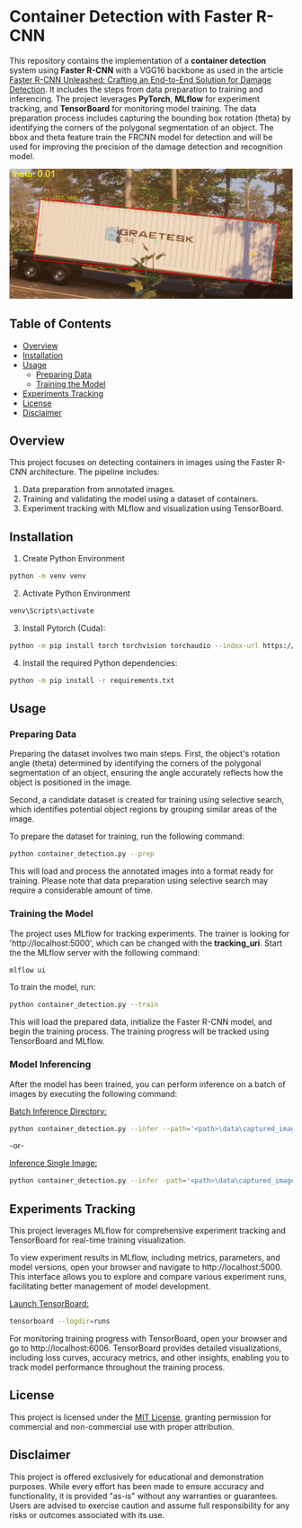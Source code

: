 
# Container Detection with Faster R-CNN

This repository contains the implementation of a **container detection** system using **Faster R-CNN** with a VGG16 backbone as used in the article [Faster R-CNN Unleashed: Crafting an End-to-End Solution for Damage Detection](https://stochasticcoder.com/2023/11/20/faster-r-cnn-unleashed-crafting-an-end-to-end-solution-for-damage-detection/). It includes the steps from data preparation to training and inferencing. The project leverages **PyTorch**, **MLflow** for experiment tracking, and **TensorBoard** for monitoring model training. The data preparation process includes capturing the bounding box rotation (theta) by identifying the corners of the polygonal segmentation of an object. The bbox and theta feature train the FRCNN model for detection and will be used for improving the precision of the damage detection and recognition model.


![detected](../images/img1.png)

## Table of Contents

- [Overview](#overview)
- [Installation](#installation)
- [Usage](#usage)
  - [Preparing Data](#preparing-data)
  - [Training the Model](#training-the-model)
- [Experiments Tracking](#experiments-tracking)
- [License](#license)
- [Disclaimer](#disclaimer)


## Overview

This project focuses on detecting containers in images using the Faster R-CNN architecture. The pipeline includes:

1. Data preparation from annotated images.
2. Training and validating the model using a dataset of containers.
3. Experiment tracking with MLflow and visualization using TensorBoard.


## Installation

1. Create Python Environment
```bash
python -m venv venv
```

2. Activate Python Environment
```bash
venv\Scripts\activate
```

3. Install Pytorch (Cuda):

```bash
python -m pip install torch torchvision torchaudio --index-url https://download.pytorch.org/whl/cu117
```

4. Install the required Python dependencies:

```bash
python -m pip install -r requirements.txt
```


## Usage

### Preparing Data
Preparing the dataset involves two main steps. First, the object's rotation angle (theta) determined by identifying the corners of the polygonal segmentation of an object, ensuring the angle accurately reflects how the object is positioned in the image.

Second, a candidate dataset is created for training using selective search, which identifies potential object regions by grouping similar areas of the image.

To prepare the dataset for training, run the following command:

```bash
python container_detection.py --prep
```

This will load and process the annotated images into a format ready for training. Please note that data preparation using selective search may require a considerable amount of time.


### Training the Model

The project uses MLflow for tracking experiments. The trainer is looking for 'http://localhost:5000', which can be changed with the **tracking_uri**. Start the the MLflow server with the following command:


```bash
mlflow ui
```

To train the model, run:

```bash
python container_detection.py --train
```

This will load the prepared data, initialize the Faster R-CNN model, and begin the training process. The training progress will be tracked using TensorBoard and MLflow.


### Model Inferencing

After the model has been trained, you can perform inference on a batch of images by executing the following command:

<ins>Batch Inference Directory:</ins>
```bash
python container_detection.py --infer --path='<path>\data\captured_images'
```
-or-

<ins>Inference Single Image:</ins>
```bash
python container_detection.py --infer -path='<path>\data\captured_images\3_hill_9afe1737-21f7-4c2b-8576-225e79a06dbe_44R8_1.png'
```

## Experiments Tracking

This project leverages MLflow for comprehensive experiment tracking and TensorBoard for real-time training visualization.

To view experiment results in MLflow, including metrics, parameters, and model versions, open your browser and navigate to http://localhost:5000. This interface allows you to explore and compare various experiment runs, facilitating better management of model development.

<ins>Launch TensorBoard:</ins>
```bash
tensorboard --logdir=runs
```

For monitoring training progress with TensorBoard, open your browser and go to http://localhost:6006. TensorBoard provides detailed visualizations, including loss curves, accuracy metrics, and other insights, enabling you to track model performance throughout the training process.


## License
This project is licensed under the [MIT License](../LICENSE.md), granting permission for commercial and non-commercial use with proper attribution.


## Disclaimer
This project is offered exclusively for educational and demonstration purposes. While every effort has been made to ensure accuracy and functionality, it is provided "as-is" without any warranties or guarantees. Users are advised to exercise caution and assume full responsibility for any risks or outcomes associated with its use.


